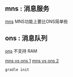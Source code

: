 
##  mns : 消息服务
[mns](https://www.aliyun.com/product/mns/)
MNS功能上要比ONS简单些

##  ons : 消息队列
[ons](https://www.aliyun.com/product/ons/)
不支持 RAM


[mns vs ons 1](https://bbs.aliyun.com/read/181728.html?spm=5176.bbsr180222.0.0.Fwlr0x&amp;displayMode=1&page=1&toread=1#tpc)
[mns vs ons 2](https://bbs.aliyun.com/read/259814.html)


```
gradle init
```
